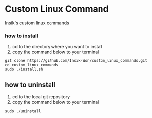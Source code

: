 # Custom Linux Command

Insik's custom linux commands

### how to install
1. cd to the directory where you want to install 
2. copy the command below to your terminal
```shell
git clone https://github.com/Insik-Won/custom_linux_commands.git
cd custom_linux_commands
sudo ./install.sh
```

## how to uninstall
1. cd to the local git repository
2. copy the command below to your terminal
```shell
sudo ./uninstall
```


